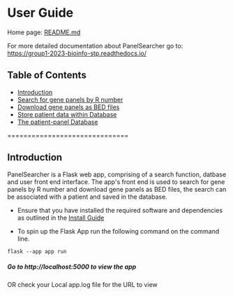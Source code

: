 # User Guide 

Home page: [README.md](/README.md)

For more detailed documentation about PanelSearcher go to: https://group1-2023-bioinfo-stp.readthedocs.io/

## Table of Contents
- [Introduction](#introduction)
- [Search for gene panels by R number](#search-for-gene-panels-by-r-number)
- [Download gene panels as BED files](#download-gene-panels-as-bed-files)
- [Store patient data within Database](#store-patient-data-within-database)
- [The patient-panel Database](#database)

==============================

## Introduction
PanelSearcher is a Flask web app, comprising of a search function, datbase and user front end interface.
The app's front end is used to search for gene panels by R number and download gene panels as BED files, the search 
can be associated with a patient and saved in the database.

- Ensure that you have installed the required software and dependencies as outlined in the [Install Guide](/INSTALL.md)

- To spin up the Flask App run the following command on the command line. 
```
flask --app app run 
```
##### Go to http://localhost:5000 to view the app
OR check your Local app.log file for the URL to view